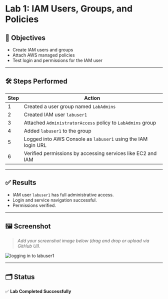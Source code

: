 # Lab 1: IAM Users, Groups, and Policies

## 📌 Objectives
- Create IAM users and groups
- Attach AWS managed policies
- Test login and permissions for the IAM user

---

## 🛠️ Steps Performed

| Step | Action |
|------|--------|
| 1 | Created a user group named `LabAdmins` |
| 2 | Created IAM user `labuser1` |
| 3 | Attached `AdministratorAccess` policy to `LabAdmins` group |
| 4 | Added `labuser1` to the group |
| 5 | Logged into AWS Console as `labuser1` using the IAM login URL |
| 6 | Verified permissions by accessing services like EC2 and IAM |

---

## ✅ Results

- IAM user `labuser1` has full administrative access.
- Login and service navigation successful.
- Permissions verified.

---

## 🖼️ Screenshot

> _Add your screenshot image below (drag and drop or upload via GitHub UI)._

![logging in to labuser1 ](https://github.com/user-attachments/assets/c008d2d6-3567-4445-b2ce-a5405fa58ee1)





---

## 🗂️ Status

✅ **Lab Completed Successfully**
